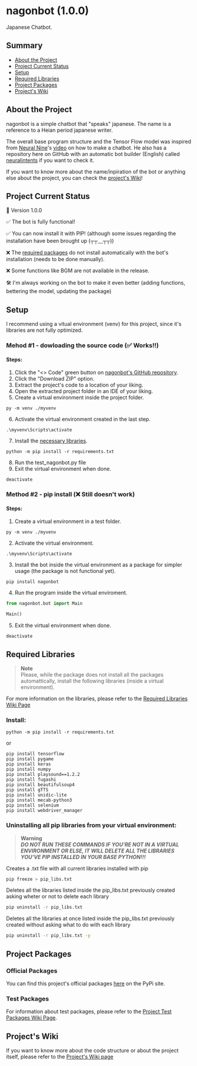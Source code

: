 # nagonbot (1.0.0)
Japanese Chatbot.

## Summary
- [About the Project](#about-the-project)
- [Project Current Status](#project-current-status)
- [Setup](#setup)
- [Required Libraries](#required-libraries)
- [Project Packages](#project-packages)
- [Project's Wiki](#projects-wiki)


## About the Project

nagonbot is a simple chatbot that "speaks" japanese. The name is a reference to a Heian period japanese writer.

The overall base program structure and the Tensor Flow model was inspired from [Neural Nine](https://github.com/NeuralNine)'s [video](https://www.youtube.com/watch?v=1lwddP0KUEg) on how to make a chatbot. He also has a repository here on GitHub with an automatic bot builder (English) called [neuralintents](https://github.com/NeuralNine/neuralintents) if you want to check it. 

If you want to know more about the name/inpiration of the bot or anything else about the project, you can check the [project's Wiki](https://github.com/FDSGAB/nagonbot/wiki)!

## Project Current Status
🤖 Version 1.0.0

✅ The bot is fully functional!

✅ You can now install it with PIP! (although some issues regarding the installation have been brought up (┬┬﹏┬┬))

❌ The [required packages](#required-libraries) do not install automatically with the bot's installation (needs to be done manually).

❌ Some functions like BGM are not available in the release.

🛠 I'm always working on the bot to make it even better (adding functions, bettering the model, updating the package)

## Setup
I recommend using a vitual environment (venv) for this project, since it's libraries are not fully optimized.

### Mehod #1 - dowloading the source code (✅ Works!!)
#### Steps:
1. Click the "<> Code" green button on [nagonbot's GitHub repository](https://github.com/FDSGAB/nagonbot).
2. Click the "Download ZIP" option.
3. Extract the project's code to a location of your liking.
4. Open the extracted project folder in an IDE of your liking.
5. Create a virtual environment inside the project folder.
```
py -m venv ./myvenv
```
6. Activate the virtual environment created in the last step.
```
.\myvenv\Scripts\activate
```
7. Install the [necessary libraries](#required-libraries).
```
python -m pip install -r requirements.txt
```
8. Run the test_nagonbot.py file
9. Exit the virtual environment when done.
```
deactivate
```



### Method #2 - pip install (❌ Still doesn't work)
#### Steps:

1. Create a virtual environment in a test folder.
```
py -m venv ./myvenv
```

2. Activate the virtual environment.
```
.\myvenv\Scripts\activate
```

3. Install the bot inside the virtual environment as a package for simpler usage (the package is not functional yet).
```
pip install nagonbot
```

4. Run the program inside the virtual enviroment.
```python
from nagonbot.bot import Main

Main()
```

5. Exit the virtual environment when done.
```
deactivate
```

## Required Libraries
> __Note__\
Please, while the package does not install all the packages automattically, install the following libraries (inside a virtual environment).

For more information on the libraries, please refer to the [Required Libraries Wiki Page](https://github.com/FDSGAB/nagonbot/wiki/Required-Libraries)

### Install:

```
python -m pip install -r requirements.txt
```
or

```
pip install tensorflow
pip install pygame
pip install keras
pip install numpy
pip install playsound==1.2.2
pip install fugashi
pip install beautifulsoup4
pip install gTTS
pip install unidic-lite
pip install mecab-python3
pip install selenium
pip install webdriver_manager
```

### Uninstalling all pip libraries from your virtual environment:
> __Warning__\
***DO NOT RUN THESE COMMANDS IF YOU'RE NOT IN A VIRTUAL ENVIRONMENT OR ELSE, IT WILL DELETE ALL THE LIBRARIES YOU'VE PIP INSTALLED IN YOUR BASE PYTHON!!!***

Creates a .txt file with all current libraries installed with pip
```bash
pip freeze > pip_libs.txt
```

Deletes all the libraries listed inside the pip_libs.txt previously created asking wheter or not to delete each library
```bash
pip uninstall -r pip_libs.txt
```

Deletes all the libraries at once listed inside the pip_libs.txt previously created without asking what to do with each library
```bash
pip uninstall -r pip_libs.txt -y
```


## Project Packages

### Official Packages
You can find this project's official packages [here](https://pypi.org/project/nagonbot/1.0.0/) on the PyPi site.


### Test Packages
For information about test packages, please refer to the [Project Test Packages Wiki Page](https://github.com/FDSGAB/nagonbot/wiki/Project-Test-Packages#project-test-packages).

## Project's Wiki
If you want to know more about the code structure or about the project itself, please refer to the [Project's Wiki page](https://github.com/FDSGAB/nagonbot/wiki)
